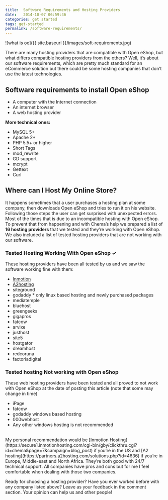 ```yaml
---
title:  Software Requirements and Hosting Providers
date:   2014-10-07 06:59:46
categories: get started
tags: get-started
permalink: /software-requirements/
---
```

![what is oe]({{ site.baseurl }}/images/soft-requirements.jpg)

There are many hosting providers that are compatible with Open eShop, but what differs compatible hosting providers from the others? Well, it’s about our software requirements, which are pretty much standard for an eCommerce solution but there could be some hosting companies that don’t use the latest technologies.

## Software requirements to install Open eShop

+ A computer with the Internet connection
+ An internet browser
+ A web hosting provider

**More technical ones:**

+ MySQL 5+
+ Apache 2+
+ PHP 5.5+ or higher
+ Short Tags
+ mod_rewrite
+ GD support
+ mcrypt
+ Gettext
+ Curl

## Where can I Host My Online Store?

It happens sometimes that a user purchases a hosting plan at some company, then downloads Open eShop and tries to run it on his website. Following those steps the user can get surprised with unexpected errors. Most of the times that is due to an incompatible hosting with Open eShop. To prevent that from happening and with Chema’s help we prepared a list of **16 hosting providers** that we tested and they’re working with Open eShop. We also included a list of tested hosting providers that are not working with our software.

### Tested Hosting Working With Open eShop ✓

These hosting providers have been all tested by us and we saw the software working fine with them:

+ [Inmotion](https://secure1.inmotionhosting.com/cgi-bin/gby/clickthru.cgi?id=chema&page=7&campaign=blog_post)
+ [A2hosting](https://partners.a2hosting.com/solutions.php?id=4636)
+ siteground
+ godaddy * only linux based hosting and newly purchased packages
+ mediatemple
+ bluehost
+ greengeeks
+ gigapros
+ fatcow
+ arvixe
+ justhost
+ site5
+ hostgator
+ dreamhost
+ redcoruna
+ factoriadigital


### Tested hosting Not working with Open eShop

These web hosting providers have been tested and all proved to not work with Open eShop at the date of posting this article (note that some may change in time)

+ iPage
+ fatcow
+ godaddy windows based hosting
+ 000webhost
+ Any other windows hosting is not recommended

<br>
My personal recommendation would be [Inmotion Hosting](https://secure1.inmotionhosting.com/cgi-bin/gby/clickthru.cgi?id=chema&page=7&campaign=blog_post) if you’re in the US and [A2 hosting](https://partners.a2hosting.com/solutions.php?id=4636) if you’re in Europe, Middle-east and North Africa. They’re both good with 24/7 technical support. All companies have pros and cons but for me I feel comfortable when dealing with those two companies.

Ready for choosing a hosting provider? Have you ever worked before with any company listed above? Leave as your feedback in the comment section. Your opinion can help us and other people!











